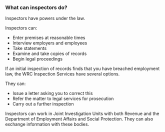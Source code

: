 ###  What can inspectors do?

Inspectors have powers under the law.

Inspectors can:

  * Enter premises at reasonable times 
  * Interview employers and employees 
  * Take statements 
  * Examine and take copies of records 
  * Begin legal proceedings 

If an initial inspection of records finds that you have breached employment
law, the WRC Inspection Services have several options.

They can:

  * Issue a letter asking you to correct this 
  * Refer the matter to legal services for prosecution 
  * Carry out a further inspection 

Inspectors can work in Joint Investigation Units with both Revenue and the
Department of Employment Affairs and Social Protection. They can also exchange
information with these bodies.
